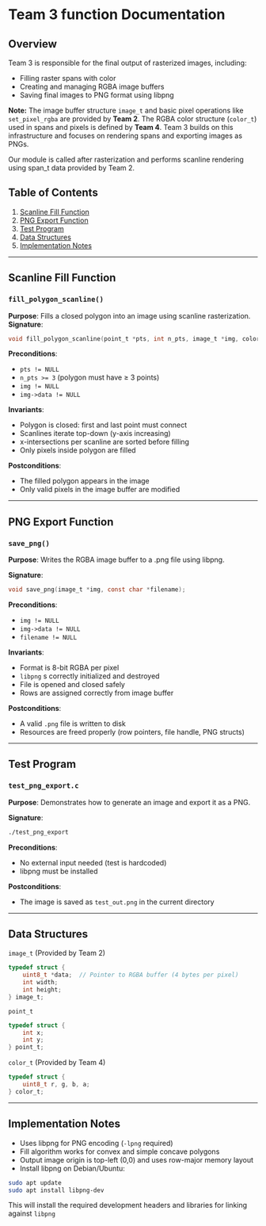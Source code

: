 # Team 3 function Documentation

## Overview
Team 3 is responsible for the final output of rasterized images, including:
- Filling raster spans with color
- Creating and managing RGBA image buffers
- Saving final images to PNG format using libpng

**Note:** The image buffer structure `image_t` and basic pixel operations like `set_pixel_rgba` are provided by **Team 2**. The RGBA color structure (`color_t`) used in spans and pixels is defined by **Team 4**. 
Team 3 builds on this infrastructure and focuses on rendering spans and exporting images as PNGs.

Our module is called after rasterization and performs scanline rendering using span_t data provided by Team 2.

## Table of Contents
1. [Scanline Fill Function](#scanline-fill-function)
2. [PNG Export Function](#png-export-function)
3. [Test Program](#test-program)
4. [Data Structures](#data-structures)
5. [Implementation Notes](#implementation-notes)

---

## Scanline Fill Function

### `fill_polygon_scanline()`

**Purpose**: Fills a closed polygon into an image using scanline rasterization.
**Signature**:
```c
void fill_polygon_scanline(point_t *pts, int n_pts, image_t *img, color_t fill);;
```

**Preconditions**:
- `pts != NULL`
- `n_pts >= 3` (polygon must have ≥ 3 points)
- `img != NULL` 
- `img->data != NULL`

**Invariants**:
- Polygon is closed: first and last point must connect
- Scanlines iterate top-down (y-axis increasing)
- x-intersections per scanline are sorted before filling
- Only pixels inside polygon are filled

**Postconditions**:
- The filled polygon appears in the image
- Only valid pixels in the image buffer are modified

---

## PNG Export Function

### `save_png()`

**Purpose**: Writes the RGBA image buffer to a .png file using libpng.

**Signature**:
```c
void save_png(image_t *img, const char *filename);
```

**Preconditions**:
- `img != NULL`
- `img->data != NULL`
- `filename != NULL`

**Invariants**:
- Format is 8-bit RGBA per pixel
- `libpng` s correctly initialized and destroyed
- File is opened and closed safely
- Rows are assigned correctly from image buffer

**Postconditions**:
- A valid `.png` file is written to disk
- Resources are freed properly (row pointers, file handle, PNG structs)

---

## Test Program

### `test_png_export.c`

**Purpose**: Demonstrates how to generate an image and export it as a PNG.

**Signature**:
```bash
./test_png_export
```

**Preconditions**:
- No external input needed (test is hardcoded)
- libpng must be installed

**Postconditions**:
- The image is saved as `test_out.png` in the current directory
---

## Data Structures

`image_t` (Provided by Team 2)
```c
typedef struct {
    uint8_t *data;  // Pointer to RGBA buffer (4 bytes per pixel)
    int width;
    int height;
} image_t;
```

`point_t`
```c
typedef struct {
    int x;
    int y;
} point_t;
```

`color_t` (Provided by Team 4)
```c
typedef struct {
    uint8_t r, g, b, a;
} color_t;
```

---

## Implementation Notes

- Uses libpng for PNG encoding (`-lpng` required)
- Fill algorithm works for convex and simple concave polygons
- Output image origin is top-left (0,0) and uses row-major memory layout
- Install libpng on Debian/Ubuntu:
```bash
sudo apt update
sudo apt install libpng-dev
```
This will install the required development headers and libraries for linking against `libpng`